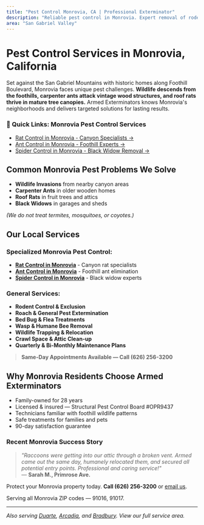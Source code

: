```yaml
---
title: "Pest Control Monrovia, CA | Professional Exterminator"
description: "Reliable pest control in Monrovia. Expert removal of rodents, ants, spiders & wildlife. Same-day service. Call (626) 256-3200."
area: "San Gabriel Valley"
---
```


# Pest Control Services in **Monrovia, California**

Set against the San Gabriel Mountains with historic homes along Foothill Boulevard, Monrovia faces unique pest challenges. **Wildlife descends from the foothills, carpenter ants attack vintage wood structures, and roof rats thrive in mature tree canopies.** Armed Exterminators knows Monrovia's neighborhoods and delivers targeted solutions for lasting results.

<div class="location-services-box">
<h3>🎯 Quick Links: Monrovia Pest Control Services</h3>
<ul>
<li><a href="/rat-control-monrovia/">Rat Control in Monrovia - Canyon Specialists <span class="arrow">→</span></a></li>
<li><a href="/ant-control-monrovia/">Ant Control in Monrovia - Foothill Experts <span class="arrow">→</span></a></li>
<li><a href="/spider-control-monrovia/">Spider Control in Monrovia - Black Widow Removal <span class="arrow">→</span></a></li>
</ul>
</div>

## Common Monrovia Pest Problems We Solve

- **Wildlife Invasions** from nearby canyon areas
- **Carpenter Ants** in older wooden homes
- **Roof Rats** in fruit trees and attics
- **Black Widows** in garages and sheds

*(We do not treat termites, mosquitoes, or coyotes.)*

## Our Local Services

### Specialized Monrovia Pest Control:
* **[Rat Control in Monrovia](/rat-control-monrovia/)** - Canyon rat specialists
* **[Ant Control in Monrovia](/ant-control-monrovia/)** - Foothill ant elimination
* **[Spider Control in Monrovia](/spider-control-monrovia/)** - Black widow experts

### General Services:
* **Rodent Control & Exclusion**  
* **Roach & General Pest Extermination**  
* **Bed Bug & Flea Treatments**  
* **Wasp & Humane Bee Removal**  
* **Wildlife Trapping & Relocation**  
* **Crawl Space & Attic Clean-up**  
* **Quarterly & Bi-Monthly Maintenance Plans**

> **Same-Day Appointments Available — Call (626) 256-3200**

## Why Monrovia Residents Choose Armed Exterminators

* Family-owned for 28 years  
* Licensed & insured — Structural Pest Control Board #OPR9437  
* Technicians familiar with foothill wildlife patterns  
* Safe treatments for families and pets  
* 90-day satisfaction guarantee

### Recent Monrovia Success Story

> *"Raccoons were getting into our attic through a broken vent. Armed came out the same day, humanely relocated them, and secured all potential entry points. Professional and caring service!"*  
> — **Sarah M., Primrose Ave.**

Protect your Monrovia property today. **Call (626) 256-3200** or [email us](mailto:armedex@sbcglobal.net).  

Serving all Monrovia ZIP codes — 91016, 91017.

---

*Also serving [Duarte](/locations/duarte/), [Arcadia](/locations/arcadia/), and [Bradbury](/locations/bradbury/). View our full service area.*